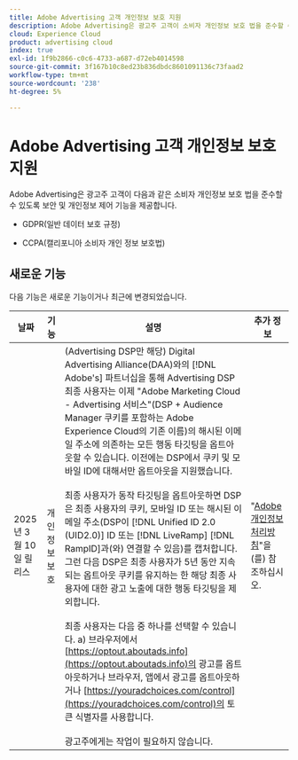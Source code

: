 ```yaml
---
title: Adobe Advertising 고객 개인정보 보호 지원
description: Adobe Advertising은 광고주 고객이 소비자 개인정보 보호 법을 준수할 수 있도록 보안 및 개인정보 제어 기능을 제공합니다.
cloud: Experience Cloud
product: advertising cloud
index: true
exl-id: 1f9b2866-c0c6-4733-a687-d72eb4014598
source-git-commit: 3f167b10c8ed23b836dbdc8601091136c73faad2
workflow-type: tm+mt
source-wordcount: '238'
ht-degree: 5%

---
```


# Adobe Advertising 고객 개인정보 보호 지원

Adobe Advertising은 광고주 고객이 다음과 같은 소비자 개인정보 보호 법을 준수할 수 있도록 보안 및 개인정보 제어 기능을 제공합니다.

* GDPR(일반 데이터 보호 규정)

* CCPA(캘리포니아 소비자 개인 정보 보호법)

## 새로운 기능

다음 기능은 새로운 기능이거나 최근에 변경되었습니다.

| 날짜 | 기능 | 설명 | 추가 정보 |
| ---- | ------- | ----------- | -------------------- |
| 2025년 3월 10일 릴리스 | 개인 정보 보호 | (Advertising DSP만 해당) Digital Advertising Alliance(DAA)와의 [!DNL Adobe's] 파트너십을 통해 Advertising DSP 최종 사용자는 이제 &quot;Adobe Marketing Cloud - Advertising 서비스&quot;(DSP + Audience Manager 쿠키를 포함하는 Adobe Experience Cloud의 기존 이름)의 해시된 이메일 주소에 의존하는 모든 행동 타깃팅을 옵트아웃할 수 있습니다. 이전에는 DSP에서 쿠키 및 모바일 ID에 대해서만 옵트아웃을 지원했습니다.<br><br>최종 사용자가 동작 타깃팅을 옵트아웃하면 DSP은 최종 사용자의 쿠키, 모바일 ID 또는 해시된 이메일 주소(DSP이 [!DNL Unified ID 2.0 (UID2.0)] ID 또는 [!DNL LiveRamp] [!DNL RampID]과(와) 연결할 수 있음)를 캡처합니다. 그런 다음 DSP은 최종 사용자가 5년 동안 지속되는 옵트아웃 쿠키를 유지하는 한 해당 최종 사용자에 대한 광고 노출에 대한 행동 타깃팅을 제외합니다.<br><br>최종 사용자는 다음 중 하나를 선택할 수 있습니다. a\) 브라우저에서 [https://optout.aboutads.info](https://optout.aboutads.info)의 광고를 옵트아웃하거나 브라우저, 앱에서 광고를 옵트아웃하거나 [https://youradchoices.com/control](https://youradchoices.com/control)의 토큰 식별자를 사용합니다.<br><br>광고주에게는 작업이 필요하지 않습니다. | &quot;[Adobe 개인정보 처리방침](https://www.adobe.com/privacy/policy.html)&quot;을(를) 참조하십시오. |
